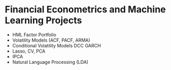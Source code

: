 # Financial Econometrics and Machine Learning Projects
- HML Factor Portfolio
- Volatility Models (ACF, PACF, ARMA)
- Conditional Volatility Models DCC GARCH
- Lasso, CV, PCA
- IPCA
- Natural Language Processing (LDA)
